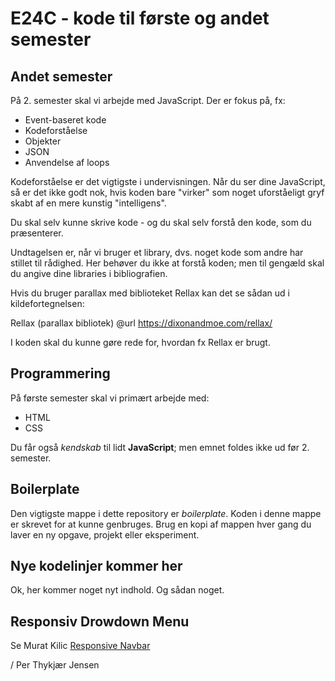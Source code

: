 # E24C - kode til første og andet semester

## Andet semester

På 2. semester skal vi arbejde med JavaScript. Der er fokus på, fx:

* Event-baseret kode
* Kodeforståelse
* Objekter
* JSON
* Anvendelse af loops

Kodeforståelse er det vigtigste i undervisningen. Når du ser dine JavaScript, så er det ikke godt nok, hvis koden bare "virker" som noget uforståeligt gryf skabt af en mere kunstig "intelligens". 

Du skal selv kunne skrive kode - og du skal selv forstå den kode, som du præsenterer. 

Undtagelsen er, når vi bruger et library, dvs. noget kode som andre har stillet til rådighed. Her behøver du ikke at forstå koden; men til gengæld skal du angive dine libraries i bibliografien. 

Hvis du bruger parallax med biblioteket Rellax kan det se sådan ud i kildefortegnelsen:

Rellax (parallax bibliotek) @url https://dixonandmoe.com/rellax/

I koden skal du kunne gøre rede for, hvordan fx Rellax er brugt.

## Programmering

På første semester skal vi primært arbejde med:

* HTML
* CSS

Du får også *kendskab* til lidt **JavaScript**; men emnet foldes ikke ud før 2. semester.

## Boilerplate

Den vigtigste mappe i dette repository er *boilerplate*. Koden i denne mappe er skrevet for at kunne genbruges. Brug en kopi af mappen hver gang du laver en ny opgave, projekt eller eksperiment.

## Nye kodelinjer kommer her

Ok, her kommer noget nyt indhold. Og sådan noget.

## Responsiv Drowdown Menu

Se Murat Kilic [Responsive Navbar](https://github.com/muratkilic1978/build-responsive-navbar-with-dropdown-completed)

/ Per Thykjær Jensen
